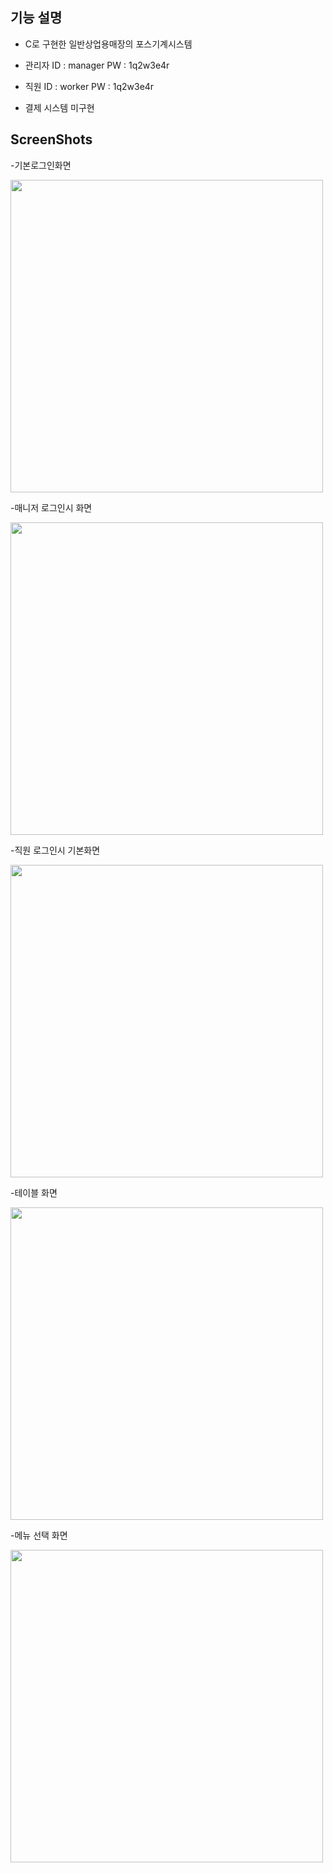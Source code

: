 <h2>기능 설명</h2>

- C로 구현한 일반상업용매장의 포스기계시스템

- 관리자 ID : manager PW : 1q2w3e4r

- 직원   ID : worker  PW : 1q2w3e4r

- 결제 시스템 미구현

<h2> ScreenShots </h2>

 -기본로그인화면
<div>
<img width="500" height="500"src="https://user-images.githubusercontent.com/44339530/71460145-fa66e080-27ed-11ea-89fe-b535ca237b7f.PNG">
</div>

 -매니저 로그인시 화면
<div>
<img width="500" height="500" src="https://user-images.githubusercontent.com/44339530/71460199-39953180-27ee-11ea-8c73-1d0ae624b72c.PNG">
</div>

 -직원 로그인시 기본화면
<div>
<img width="500" height="500" src="https://user-images.githubusercontent.com/44339530/71460197-369a4100-27ee-11ea-9d7e-c327b8941d13.PNG">
</div>

 -테이블 화면
<div>
<img width="500" height="500" src="https://user-images.githubusercontent.com/44339530/71460201-3d28b880-27ee-11ea-8dfa-a1f29dfec970.PNG">
</div>

 -메뉴 선택 화면
<div>
<img width="500" height="500" src="https://user-images.githubusercontent.com/44339530/71460205-3e59e580-27ee-11ea-9181-0e26d453e56b.PNG">   
</div>


  

